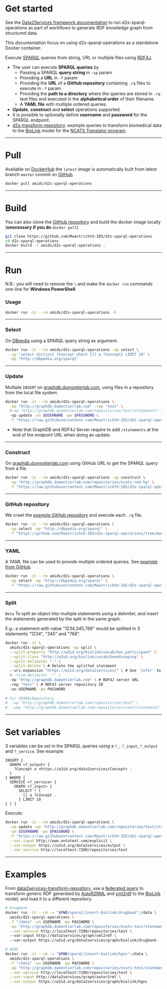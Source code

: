 # Get started
See the [Data2Services framework documentation](http://d2s.semanticscience.org/) to run d2s-sparql-operations as part of workflows to generate RDF knowledge graph from structured data. 

This documentation focus on using d2s-sparql-operations as a standalone Docker container.

Execute [SPARQL](https://www.w3.org/TR/sparql11-query/) queries from string, URL or multiple files using [RDF4J](http://rdf4j.org/).

* The user can execute **SPARQL queries** by
  * Passing a SPARQL **query string** in `-sp` param 
  * Providing a **URL** in `-f` param
  * Providing the **URL** of a **GitHub repository** containing `.rq` files to execute in `-f` param
  * Providing the **path to a directory** where the queries are stored in `.rq` text files and executed in the **alphabetical order** of their filename. 
  * A **YAML file** with multiple ordered queries.
* **Update**, **construct** and **select** operations supported.
* It is possible to optionally define **username** and **password** for the SPARQL endpoint.
* [d2s-transform-repository](https://github.com/MaastrichtU-IDS/d2s-transform-repository): example queries to transform biomedical data to the [BioLink](https://biolink.github.io/biolink-model/docs/) model for the [NCATS Translator program](https://ncats.nih.gov/translator).

---

# Pull

Available on [DockerHub](https://hub.docker.com/r/umids/d2s-sparql-operations) the `latest` image is automatically built from latest branch `master` commit on [GitHub](https://github.com/MaastrichtU-IDS/d2s-sparql-operations).

```bash
docker pull umids/d2s-sparql-operations
```

---

# Build

You can also clone the [GitHub repository](https://github.com/MaastrichtU-IDS/d2s-sparql-operations) and build the docker image locally (**unecessary if you do** `docker pull`)

```bash
git clone https://github.com/MaastrichtU-IDS/d2s-sparql-operations
cd d2s-sparql-operations
docker build -t umids/d2s-sparql-operations .
```
---

# Run

N.B.: you will need to remove the `\` and make the `docker run` commands one-line for **Windows PowerShell**.

### Usage

```bash
docker run -it --rm umids/d2s-sparql-operations -h
```

---

### Select

On [DBpedia](http://dbpedia.org/sparql) using a SPARQL query string as argument.

```bash
docker run -it --rm umids/d2s-sparql-operations -op select \
  -sp "select distinct ?Concept where {[] a ?Concept} LIMIT 10" \
  -ep "http://dbpedia.org/sparql"
```

---

### Update

Multiple `INSERT` on [graphdb.dumontierlab.com](http://graphdb.dumontierlab.com/), using files in a repository from the local file system.

```bash
docker run -it --rm umids/d2s-sparql-operations \
  -ep "http://graphdb.dumontierlab.com" -rep "test" \
  #-ep "http://graphdb.dumontierlab.com/repositories/test/statements" \
  -op update -un $USERNAME -pw $PASSWORD \
  -f "https://raw.githubusercontent.com/MaastrichtU-IDS/d2s-sparql-operations/master/src/main/resources/example-insert.rq"
```

* Note that GraphDB and RDF4J Server require to add `/statements` at the end of the endpoint URL when doing an update.

---

### Construct

On [graphdb.dumontierlab.com](http://graphdb.dumontierlab.com/) using GitHub URL to get the SPARQL query from a file.

```bash
docker run -it --rm umids/d2s-sparql-operations -op construct \
  -ep "http://graphdb.dumontierlab.com/repositories/ncats-red-kg" \
  -f "https://raw.githubusercontent.com/MaastrichtU-IDS/d2s-sparql-operations/master/src/main/resources/example-construct-pathways.rq" 
```

---


### GitHub repository

We crawl the [example GitHub repository](https://github.com/MaastrichtU-IDS/d2s-sparql-operations/tree/master/src/main/resources/select-examples) and execute each `.rq` file.

```bash
docker run -it --rm umids/d2s-sparql-operations \
  -op select -ep "http://dbpedia.org/sparql" \
  -f "https://github.com/MaastrichtU-IDS/d2s-sparql-operations/tree/master/src/main/resources/select-examples" 
```

---

### YAML

A YAML file can be used to provide multiple ordered queries. See [example from GitHub](https://github.com/MaastrichtU-IDS/d2s-sparql-operations/blob/master/src/main/resources/example-queries.yaml).

```bash
docker run -it --rm umids/d2s-sparql-operations \
  -op select -ep "http://dbpedia.org/sparql" \
  -f "https://raw.githubusercontent.com/MaastrichtU-IDS/d2s-sparql-operations/master/src/main/resources/example-queries.yaml"
```

---

### Split

`Beta` To split an object into multiple statements using a delimiter, and insert the statements generated by the split in the same graph. 

E.g.: a statement with value "1234,345,768" would be splitted in 3 statements "1234", "345" and "768".

```bash
docker run -it \
  umids/d2s-sparql-operations -op split \
  --split-property "http://w3id.org/biolink/vocab/has_participant" \
  --split-class "http://w3id.org/biolink/vocab/GeneGrouping" \
  --split-delimiter "," \
  --split-delete \ # Delete the splitted statement
  --uri-expansion "https://w3id.org/data2services/" \ # Use 'infer' to do it automatically using prefixcommons
  #--trim-delimiter '"' \
  -ep "http://graphdb.dumontierlab.com" \ # RDF4J server URL
  -rep "test" \ # RDF4J server repository ID
  -un USERNAME -pw PASSWORD
  
# For SPARQLRepository
#  -ep "http://graphdb.dumontierlab.com/repositories/test" \
#  -uep "http://graphdb.dumontierlab.com/repositories/test/statements" \
```

---

# Set variables

3 variables can be set in the SPARQL queries using a `?_`: `?_input`, `?_output` and `?_service`. See example:

```SPARQL
INSERT {
  GRAPH <?_output> {
    ?Concept a <https://w3id.org/data2services/Concept> .
  }
} WHERE {
  SERVICE <?_service> {
    GRAPH <?_input> {
      SELECT * {
        [] a ?Concept .
      } LIMIT 10 
} } }
```

Execute:

```bash
docker run -it --rm umids/d2s-sparql-operations \
  -op update -ep "http://graphdb.dumontierlab.com/repositories/test/statements" \
  -un $USERNAME -pw $PASSWORD \
  -f "https://raw.githubusercontent.com/MaastrichtU-IDS/d2s-sparql-operations/master/src/main/resources/example-insert-variables.rq" \
  --var-input http://www.ontotext.com/explicit \
  --var-output https://w3id.org/data2services/output \
  --var-service http://localhost:7200/repositories/test
```

---

# Examples

From [data2services-transform-repository](https://github.com/MaastrichtU-IDS/data2services-transform-repository), use a [federated query](https://github.com/MaastrichtU-IDS/data2services-transform-repository/blob/master/sparql/insert-biolink/drugbank/insert_drugbank_drug_CategoryOrganism.rq) to transform generic RDF generated by [AutoR2RML](https://github.com/amalic/AutoR2RML) and [xml2rdf](https://github.com/MaastrichtU-IDS/xml2rdf) to the [BioLink](https://biolink.github.io/biolink-model/docs/) model, and load it to a different repository.

```bash
# DrugBank
docker run -it --rm -v "$PWD/sparql/insert-biolink/drugbank":/data \
  umids/d2s-sparql-operations \
  -f "/data" -un USERNAME -pw PASSWORD \
  -ep "http://graphdb.dumontierlab.com/repositories/ncats-test/statements" \
  --var-service http://localhost:7200/repositories/test \ 
  --var-input http://data2services/graph/xml2rdf \ 
  --var-output https://w3id.org/data2services/graph/biolink/drugbank

# HGNC
docker run -it --rm -v "$PWD/sparql/insert-biolink/hgnc":/data \
  umids/d2s-sparql-operations \
  -f "/data" -un USERNAME -pw PASSWORD \
  -ep "http://graphdb.dumontierlab.com/repositories/ncats-test/statements" \
  --var-service http://localhost:7200/repositories/test \
  --var-input http://data2services/graph/autor2rml \
  --var-output https://w3id.org/data2services/graph/biolink/hgnc
```

